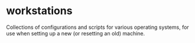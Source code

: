 # workstations
Collections of configurations and scripts for various operating systems, for use when setting up a new (or resetting an old) machine.
